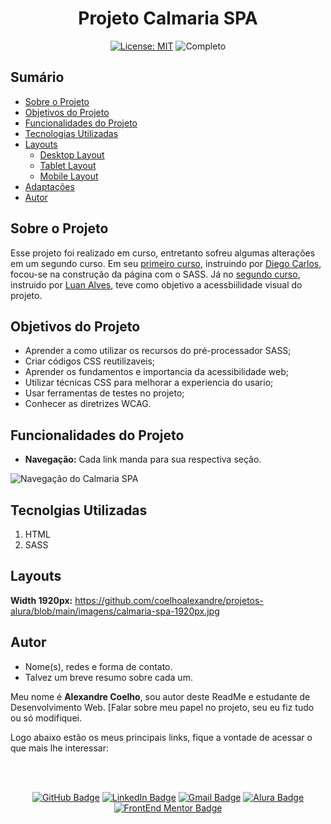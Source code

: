 <h1 align="center"> Projeto Calmaria SPA </h1>

<p align="center">  </p>

<div align="center">

  <a href="https://github.com/coelhoalexandre/projeto-calmaria-spa/blob/main/LICENSE" target="_blank"><img src="https://img.shields.io/badge/License-MIT-yellow.svg" alt="License: MIT"></a> <img src="https://img.shields.io/badge/Completo-lightgreen.svg" alt="Completo">

</div>

## Sumário

- [Sobre o Projeto](#sobre-o-projeto)
- [Objetivos do Projeto](#objetivos-do-projeto)
- [Funcionalidades do Projeto](#funcionalidades-do-projeto)
- [Tecnologias Utilizadas](#tecnolgias-utilizadas)
- [Layouts](#layouts)
  - [Desktop Layout](#desktop-layout)
  - [Tablet Layout](#tablet-layout)
  - [Mobile Layout](#mobile-layout)
- [Adaptações](#adaptações)
- [Autor](#autor)

## Sobre o Projeto

Esse projeto foi realizado em curso, entretanto sofreu algumas alterações em um segundo curso. Em seu [primeiro curso](https://cursos.alura.com.br/course/sass-css-estilizando-site), instruindo por [Diego Carlos](https://github.com/diegocgayoso), focou-se na construção da página com o SASS. Já no [segundo curso](https://cursos.alura.com.br/course/css-ajustando-acessibilidade-visual-projeto), instruido por [Luan Alves](https://github.com/luanalvesdev), teve como objetivo a acessbiilidade visual do projeto.

## Objetivos do Projeto

- Aprender a como utilizar os recursos do pré-processador SASS;
- Criar códigos CSS reutilizaveis;
- Aprender os fundamentos e importancia da acessibilidade web;
- Utilizar técnicas CSS para melhorar a experiencia do usario;
- Usar ferramentas de testes no projeto;
- Conhecer as diretrizes WCAG.

## Funcionalidades do Projeto

- **Navegação:** Cada link manda para sua respectiva seção.

<img src="https://github.com/coelhoalexandre/projetos-alura/blob/main/imagens/calmaria-spa-navega%C3%A7%C3%A3o.png" alt="Navegação do Calmaria SPA">

## Tecnolgias Utilizadas

1. HTML
2. SASS

## Layouts

**Width 1920px:** https://github.com/coelhoalexandre/projetos-alura/blob/main/imagens/calmaria-spa-1920px.jpg

## Autor

- Nome(s), redes e forma de contato. 
- Talvez um breve resumo sobre cada um.

Meu nome é **Alexandre Coelho**, sou autor deste ReadMe e estudante de Desenvolvimento Web. [Falar sobre meu papel no projeto, seu eu fiz tudo ou só modifiquei.

Logo abaixo estão os meus principais links, fique a vontade de acessar o que mais lhe interessar:

<br>

<br>

<div align="center">

<a href = "https://github.com/coelhoalexandre"><img src="https://img.shields.io/badge/GitHub-%23333?style=for-the-badge&logo=github&logoColor=white" alt="GitHub Badge"></a>
<a href="https://www.linkedin.com/in/-coelhoalexandre/" target="_blank"><img src="https://img.shields.io/badge/-LinkedIn-%230077B5?style=for-the-badge&logo=linkedin&logoColor=white" alt="LinkedIn Badge"></a>
<a href = "mailto:alexandrecoelhocontato@gmail.com" target="_blank"><img src="https://img.shields.io/badge/-Gmail-critical?style=for-the-badge&logo=gmail&logoColor=white" target="_blank" alt="Gmail Badge"></a>
<a href = "https://cursos.alura.com.br/user/coelhoalexandre" target="_blank"><img src="https://img.shields.io/badge/Alura-0747a6?style=for-the-badge&logo=alura&logoColor=white" target="_blank" alt="Alura Badge"></a>
<a href = "https://www.frontendmentor.io/profile/coelhoalexandre" target="_blank"><img src="https://img.shields.io/badge/Frontend_Mentor-white?style=for-the-badge&logo=frontendmentor&logoColor=blue" alt="FrontEnd Mentor Badge">
